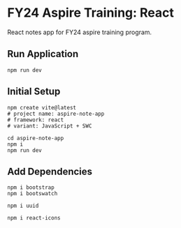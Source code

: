 # FY24 Aspire Training: React

React notes app for FY24 aspire training program.

## Run Application
```
npm run dev
```

## Initial Setup

```
npm create vite@latest
# project name: aspire-note-app
# framework: react
# variant: JavaScript + SWC

cd aspire-note-app
npm i
npm run dev
```

## Add Dependencies

```
npm i bootstrap
npm i bootswatch

npm i uuid

npm i react-icons
```